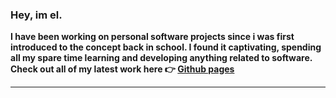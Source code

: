 ### Hey, im el.

**I have been working on personal software projects since i was first introduced to the concept back in school. I found it captivating, spending all my spare time learning and developing anything related to software.
Check out all of my latest work here 👉 [Github pages](https://elleclipse.github.io/)**

---


